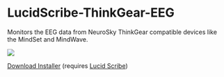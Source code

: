 LucidScribe-ThinkGear-EEG
=========================

Monitors the EEG data from NeuroSky ThinkGear compatible devices like the MindSet and MindWave.

<img src="http://lsdbase.files.wordpress.com/2014/01/et-sos-conscious.png?w=640&h=320" />

<a href="http://lucidcode.com/category/software/lucid-scribe-plugins/NeuroSky-ThinkGear-EEG/">Download Installer</a> (requires <a href="http://lucidcode.com/LucidScribe/">Lucid Scribe</a>)

